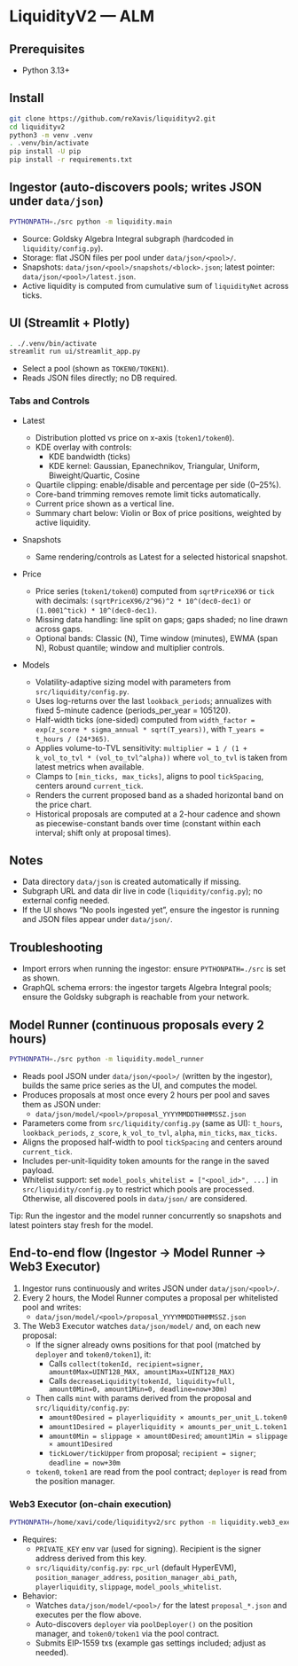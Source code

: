 # LiquidityV2 — ALM

## Prerequisites
- Python 3.13+

## Install
```bash
git clone https://github.com/reXavis/liquidityv2.git
cd liquidityv2
python3 -m venv .venv
. .venv/bin/activate
pip install -U pip
pip install -r requirements.txt
```

## Ingestor (auto-discovers pools; writes JSON under `data/json`)
```bash
PYTHONPATH=./src python -m liquidity.main
```
- Source: Goldsky Algebra Integral subgraph (hardcoded in `liquidity/config.py`).
- Storage: flat JSON files per pool under `data/json/<pool>/`.
- Snapshots: `data/json/<pool>/snapshots/<block>.json`; latest pointer: `data/json/<pool>/latest.json`.
- Active liquidity is computed from cumulative sum of `liquidityNet` across ticks.

## UI (Streamlit + Plotly)
```bash
. ./.venv/bin/activate
streamlit run ui/streamlit_app.py
```
- Select a pool (shown as `TOKEN0/TOKEN1`).
- Reads JSON files directly; no DB required.

### Tabs and Controls
- Latest
  - Distribution plotted vs price on x-axis (`token1/token0`).
  - KDE overlay with controls:
    - KDE bandwidth (ticks)
    - KDE kernel: Gaussian, Epanechnikov, Triangular, Uniform, Biweight/Quartic, Cosine
  - Quartile clipping: enable/disable and percentage per side (0–25%).
  - Core-band trimming removes remote limit ticks automatically.
  - Current price shown as a vertical line.
  - Summary chart below: Violin or Box of price positions, weighted by active liquidity.
- Snapshots
  - Same rendering/controls as Latest for a selected historical snapshot.
- Price
  - Price series (`token1/token0`) computed from `sqrtPriceX96` or `tick` with decimals: `(sqrtPriceX96/2^96)^2 * 10^(dec0-dec1)` or `(1.0001^tick) * 10^(dec0-dec1)`.
  - Missing data handling: line split on gaps; gaps shaded; no line drawn across gaps.
  - Optional bands: Classic (N), Time window (minutes), EWMA (span N), Robust quantile; window and multiplier controls.

- Models
  - Volatility-adaptive sizing model with parameters from `src/liquidity/config.py`.
  - Uses log-returns over the last `lookback_periods`; annualizes with fixed 5-minute cadence (periods_per_year = 105120).
  - Half-width ticks (one-sided) computed from `width_factor = exp(z_score * sigma_annual * sqrt(T_years))`, with `T_years = t_hours / (24*365)`.
  - Applies volume-to-TVL sensitivity: `multiplier = 1 / (1 + k_vol_to_tvl * (vol_to_tvl^alpha))` where `vol_to_tvl` is taken from latest metrics when available.
  - Clamps to `[min_ticks, max_ticks]`, aligns to pool `tickSpacing`, centers around `current_tick`.
  - Renders the current proposed band as a shaded horizontal band on the price chart.
  - Historical proposals are computed at a 2-hour cadence and shown as piecewise-constant bands over time (constant within each interval; shift only at proposal times).

## Notes
- Data directory `data/json` is created automatically if missing.
- Subgraph URL and data dir live in code (`liquidity/config.py`); no external config needed.
- If the UI shows “No pools ingested yet”, ensure the ingestor is running and JSON files appear under `data/json/`.

## Troubleshooting
- Import errors when running the ingestor: ensure `PYTHONPATH=./src` is set as shown.
- GraphQL schema errors: the ingestor targets Algebra Integral pools; ensure the Goldsky subgraph is reachable from your network. 

## Model Runner (continuous proposals every 2 hours)

```bash
PYTHONPATH=./src python -m liquidity.model_runner
```

- Reads pool JSON under `data/json/<pool>/` (written by the ingestor), builds the same price series as the UI, and computes the model.
- Produces proposals at most once every 2 hours per pool and saves them as JSON under:
  - `data/json/model/<pool>/proposal_YYYYMMDDTHHMMSSZ.json`
- Parameters come from `src/liquidity/config.py` (same as UI): `t_hours`, `lookback_periods`, `z_score`, `k_vol_to_tvl`, `alpha`, `min_ticks`, `max_ticks`.
- Aligns the proposed half-width to pool `tickSpacing` and centers around `current_tick`.
- Includes per-unit-liquidity token amounts for the range in the saved payload.
- Whitelist support: set `model_pools_whitelist = ["<pool_id>", ...]` in `src/liquidity/config.py` to restrict which pools are processed. Otherwise, all discovered pools in `data/json/` are considered.

Tip: Run the ingestor and the model runner concurrently so snapshots and latest pointers stay fresh for the model. 

## End-to-end flow (Ingestor → Model Runner → Web3 Executor)

1) Ingestor runs continuously and writes JSON under `data/json/<pool>/`.
2) Every 2 hours, the Model Runner computes a proposal per whitelisted pool and writes:
   - `data/json/model/<pool>/proposal_YYYYMMDDTHHMMSSZ.json`
3) The Web3 Executor watches `data/json/model/` and, on each new proposal:
   - If the signer already owns positions for that pool (matched by `deployer` and `token0/token1`), it:
     - Calls `collect(tokenId, recipient=signer, amount0Max=UINT128_MAX, amount1Max=UINT128_MAX)`
     - Calls `decreaseLiquidity(tokenId, liquidity=full, amount0Min=0, amount1Min=0, deadline=now+30m)`
   - Then calls `mint` with params derived from the proposal and `src/liquidity/config.py`:
     - `amount0Desired = playerliquidity × amounts_per_unit_L.token0`
     - `amount1Desired = playerliquidity × amounts_per_unit_L.token1`
     - `amount0Min = slippage × amount0Desired`; `amount1Min = slippage × amount1Desired`
     - `tickLower/tickUpper` from proposal; `recipient = signer`; `deadline = now+30m`
   - `token0`, `token1` are read from the pool contract; `deployer` is read from the position manager.

### Web3 Executor (on-chain execution)

```bash
PYTHONPATH=/home/xavi/code/liquidityv2/src python -m liquidity.web3_executor
```

- Requires:
  - `PRIVATE_KEY` env var (used for signing). Recipient is the signer address derived from this key.
  - `src/liquidity/config.py`: `rpc_url` (default HyperEVM), `position_manager_address`, `position_manager_abi_path`, `playerliquidity`, `slippage`, `model_pools_whitelist`.
- Behavior:
  - Watches `data/json/model/<pool>/` for the latest `proposal_*.json` and executes per the flow above.
  - Auto-discovers `deployer` via `poolDeployer()` on the position manager, and `token0/token1` via the pool contract.
  - Submits EIP-1559 txs (example gas settings included; adjust as needed). 